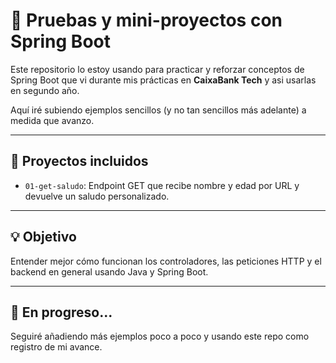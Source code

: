 # 🧪 Pruebas y mini-proyectos con Spring Boot

Este repositorio lo estoy usando para practicar y reforzar conceptos de Spring Boot que vi durante mis prácticas en **CaixaBank Tech** y asi usarlas en segundo año.

Aquí iré subiendo ejemplos sencillos (y no tan sencillos más adelante) a medida que avanzo.

---

## 📝 Proyectos incluidos

- `01-get-saludo`: Endpoint GET que recibe nombre y edad por URL y devuelve un saludo personalizado.

---

## 💡 Objetivo

Entender mejor cómo funcionan los controladores, las peticiones HTTP y el backend en general usando Java y Spring Boot.

---

## 🚧 En progreso...

Seguiré añadiendo más ejemplos poco a poco y usando este repo como registro de mi avance.

